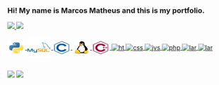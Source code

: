 ### Hi! My name is Marcos Matheus and this is my portfolio.
 
<div align="left">
  <a href="https://github.com/M-MSilva">
  <img height="175em" src="https://github-readme-stats.vercel.app/api?username=M-MSilva&show_icons=true&theme=White&include_all_commits=true&count_private=true"/>
   <img height="175em" src="https://github-readme-stats.vercel.app/api/top-langs/?username=M-MSilva&layout=compact&langs_count=16&theme=White"/>
</div>

 <div style="display: inline_block"><br>
   <img align="center" alt="Python" height="30" width="40" src="https://raw.githubusercontent.com/devicons/devicon/master/icons/python/python-original.svg">
   <img align="center" alt="Ts" height="45" width="55" src="https://github.com/devicons/devicon/blob/master/icons/mysql/mysql-original-wordmark.svg">
   <img align="center" alt="Js" height="30" width="40" src="https://github.com/devicons/devicon/blob/master/icons/c/c-line.svg">
   <img align="center" alt="Ts" height="30" width="40" src="https://github.com/devicons/devicon/blob/master/icons/linux/linux-original.svg">
   <img align="center" alt="Ts" height="30" width="40" src="https://github.com/devicons/devicon/blob/master/icons/cplusplus/cplusplus-line.svg">
   <img align="center" alt="ht" height="30" width="40"  src="https://cdn.jsdelivr.net/gh/devicons/devicon/icons/html5/html5-original-wordmark.svg" />
   <img align="center" alt="css" height="30" width="40"  src="https://cdn.jsdelivr.net/gh/devicons/devicon/icons/css3/css3-original-wordmark.svg" />
   <img align="center" alt="jvs" height="30" width="40"  src="https://cdn.jsdelivr.net/gh/devicons/devicon/icons/javascript/javascript-original.svg" />
   <img align="center" alt="php" height="30" width="40" src="https://cdn.jsdelivr.net/gh/devicons/devicon/icons/php/php-original.svg" />
   <img align="center" alt="lar" height="30" width="40" src="https://cdn.jsdelivr.net/gh/devicons/devicon/icons/laravel/laravel-plain.svg" />
   <img align="center" alt="lar" height="30" width="40" src="https://cdn.jsdelivr.net/gh/devicons/devicon/icons/bootstrap/bootstrap-original.svg" />  
</div>
   
 
 ##
 
 <div>  
  <a href = "mailto:marcosmateusdepaivasilva@gmail.com"><img src="https://img.shields.io/badge/-Gmail-%23333?style=for-the-badge&logo=gmail&logoColor=white" target="_blank"></a>
  <a href="https://www.linkedin.com/in/marcos-silva-089699b3/" target="_blank"><img src="https://img.shields.io/badge/-LinkedIn-%230077B5?style=for-the-badge&logo=linkedin&logoColor=white" target="_blank"></a> 
</div> 
